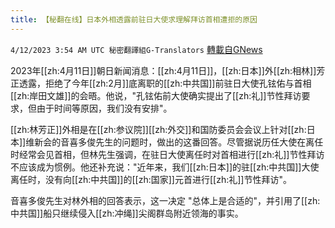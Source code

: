 ```yaml
---
title: 【秘翻在线】日本外相透露前驻日大使求理解拜访首相遭拒的原因
---
```

`4/12/2023 3:54 AM UTC 秘密翻譯組G-Translators` [轉載自GNews](https://gnews.org/articles/1086569)

         

2023年[[zh:4月11日]]朝日新闻消息：[[zh:4月11日]]，[[zh:日本]]外[[zh:相林]]芳正透露，拒绝了今年[[zh:2月]]底离职的[[zh:中共国]]前驻日大使孔铉佑与首相[[zh:岸田文雄]]的会晤。他说，"孔铉佑前大使确实提出了[[zh:礼]]节性拜访要求，但由于时间等原因，我们没有安排"。

[[zh:林芳正]]外相是在[[zh:参议院]][[zh:外交]]和国防委员会会议上针对[[zh:日本]]维新会的音喜多俊先生的问题时，做出的这番回答。尽管据说历任大使在离任时经常会见首相，但林先生强调，在驻日大使离任时对首相进行[[zh:礼]]节性拜访不应该成为惯例。他还补充说："近年来，我们[[zh:日本]]的驻[[zh:中共国]]大使离任时，没有向[[zh:中共国]]的[[zh:国家]]元首进行[[zh:礼]]节性拜访"。

音喜多俊先生对林外相的回答表示，这一决定 "总体上是合适的"，并引用了[[zh:中共国]]船只继续侵入[[zh:冲绳]]尖阁群岛附近领海的事实。
